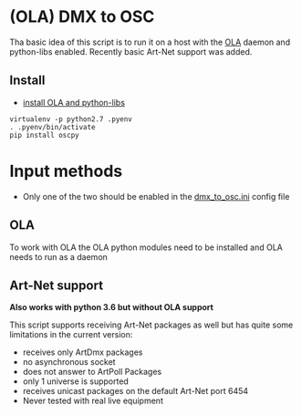 # (OLA) DMX to OSC

Tha basic idea of this script is to run it on a host with the [OLA](https://github.com/OpenLightingProject/ola)
daemon and python-libs enabled. Recently basic Art-Net support was added.

## Install
* [install OLA and python-libs](https://www.openlighting.org/ola/getting-started/downloads/)
```
virtualenv -p python2.7 .pyenv
. .pyenv/bin/activate
pip install oscpy
```


# Input methods
* Only one of the two should be enabled in the [dmx_to_osc.ini](dmx_to_osc.ini) config file

## OLA
To work with OLA the OLA python modules need to be installed and OLA needs to run as a daemon

## Art-Net support
**Also works with python 3.6 but without OLA support**

This script supports receiving Art-Net packages as well but has quite some limitations in the current version:
* receives only ArtDmx packages
* no asynchronous socket
* does not answer to ArtPoll Packages
* only 1 universe is supported
* receives unicast packages on the default Art-Net port 6454
* Never tested with real live equipment
